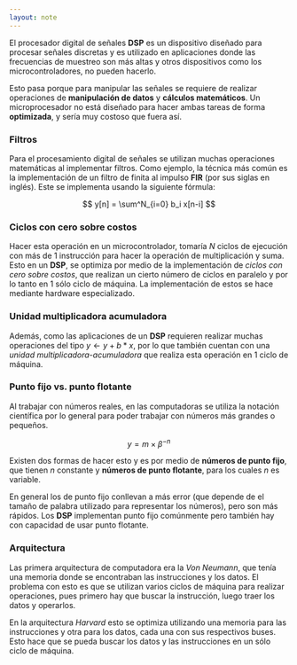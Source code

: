 ```yaml
---
layout: note
---
```


El procesador digital de señales **DSP** es un dispositivo diseñado para procesar señales discretas y es utilizado en aplicaciones donde las frecuencias de muestreo son más altas y otros dispositivos como los microcontroladores, no pueden hacerlo.

Esto pasa porque para manipular las señales se requiere de realizar operaciones de **manipulación de datos** y **cálculos matemáticos**. Un microprocesador no está diseñado para hacer ambas tareas de forma **optimizada**, y sería muy costoso que fuera así.

### Filtros

Para el procesamiento digital de señales se utilizan muchas operaciones matemáticas al implementar filtros. Como ejemplo, la técnica más común es la implementación de un filtro de finita al impulso **FIR** (por sus siglas en inglés). Este se implementa usando la siguiente fórmula:

$$
y[n] = \sum^N_{i=0} b_i x[n-i]
$$

### Ciclos con cero sobre costos

Hacer esta operación en un microcontrolador, tomaría $N$ ciclos de ejecución con más de 1 instrucción para hacer la operación de multiplicación y suma. Esto en un **DSP**, se optimiza por medio de la implementación de *ciclos con cero sobre costos*, que realizan un cierto número de ciclos en paralelo y por lo tanto en 1 sólo ciclo de máquina. La implementación de estos se hace mediante hardware especializado.

### Unidad multiplicadora acumuladora

Además, como las aplicaciones de un **DSP** requieren realizar muchas operaciones del tipo $y \leftarrow y + b*x$, por lo que también cuentan con una *unidad multiplicadora-acumuladora* que realiza esta operación en 1 ciclo de máquina.

### Punto fijo vs. punto flotante
Al trabajar con números reales, en las computadoras se utiliza la notación científica por lo general para poder trabajar con números más grandes o pequeños.

$$
y = m\times\beta^{-n}
$$

Existen dos formas de hacer esto y es por medio de **números de punto fijo**, que tienen $n$ constante y **números de punto flotante**, para los cuales $n$ es variable.

En general los de punto fijo conllevan a más error (que depende de el tamaño de palabra utilizado para representar los números), pero son más rápidos. Los **DSP** implementan punto fijo comúnmente pero también hay con capacidad de usar punto flotante.

### Arquitectura

Las primera arquitectura de computadora era la *Von Neumann*, que tenía una memoria donde se encontraban las instrucciones y los datos. El problema con esto es que se utilizan varios ciclos de máquina para realizar operaciones, pues primero hay que buscar la instrucción, luego traer los datos y operarlos.

En la arquitectura *Harvard* esto se optimiza utilizando una memoria para las instrucciones y otra para los datos, cada una con sus respectivos buses. Esto hace que se pueda buscar los datos y las instrucciones en un sólo ciclo de máquina.
